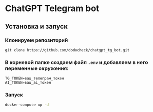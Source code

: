 # ChatGPT Telegram bot

## Установка и запуск

### Клонируем репозиторий
```
git clone https://github.com/dodocheck/chatgpt_tg_bot.git
```

### В корневой папке создаем файл `.env` и добавляем в него переменные окружения:
```.env
TG_TOKEN=ваш_телеграм_токен
AI_TOKEN=ваш_ai_токен
```

### Запуск
```bash
docker-compose up -d
```
